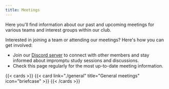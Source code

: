 ```yaml
---
title: Meetings
---
```


Here you'll find information about our past and upcoming meetings for various teams and interest groups within our club.

Interested in joining a team or attending our meetings?
Here's how you can get involved:

-   Join our [Discord server](https://discord.gg/uY8yrp65) to connect with other members and stay informed about impromptu study sessions and discussions.
-   Check this page regularly for the most up-to-date meeting information.


{{< cards >}}
  {{< card link="./general" title="General meetings" icon="briefcase" >}}
{{< /cards >}}
